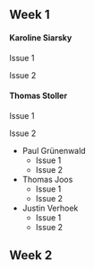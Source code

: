 ## Week 1
    
#### Karoline Siarsky 

Issue 1
    
Issue 2
    

  
#### Thomas Stoller 

Issue 1

Issue 2

- Paul Grünenwald
   - Issue 1
   - Issue 2
- Thomas Joos
  - Issue 1
  - Issue 2
- Justin Verhoek
  - Issue 1
  - Issue 2

## Week 2
